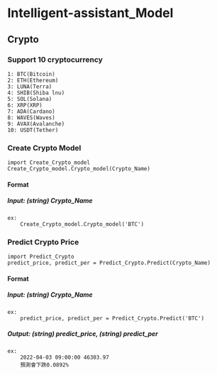 # Intelligent-assistant_Model

## Crypto 

### Support 10 cryptocurrency 

    1: BTC(Bitcoin)  
    2: ETH(Ethereum)  
    3: LUNA(Terra)
    4: SHIB(Shiba lnu)  
    5: SOL(Solana)  
    6: XRP(XRP)  
    7: ADA(Cardano)  
    8: WAVES(Waves)  
    9: AVAX(Avalanche)  
    10: USDT(Tether)

### Create Crypto Model 

    import Create_Crypto_model 
    Create_Crypto_model.Crypto_model(Crypto_Name)

#### Format 

##### Input: (string) Crypto_Name 
    ex: 
        Create_Crypto_model.Crypto_model('BTC') 

### Predict Crypto Price

    import Predict_Crypto 
    predict_price, predict_per = Predict_Crypto.Predict(Crypto_Name)    

#### Format 

##### Input: (string) Crypto_Name
    ex: 
        predict_price, predict_per = Predict_Crypto.Predict('BTC') 
    
##### Output: (string) predict_price, (string) predict_per 
    ex:     
        2022-04-03 09:00:00 46303.97 
        預測會下跌0.0892% 
